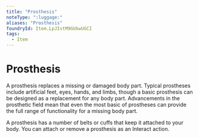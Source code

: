 ```yaml
---
title: "Prosthesis"
noteType: ":luggage:"
aliases: "Prosthesis"
foundryId: Item.LpJIvtM9GUkwUGCI
tags:
  - Item
---
```


# Prosthesis

A prosthesis replaces a missing or damaged body part. Typical prostheses include artificial feet, eyes, hands, and limbs, though a basic prosthesis can be designed as a replacement for any body part. Advancements in the prosthetic field mean that even the most basic of prostheses can provide the full range of functionality for a missing body part.

A prosthesis has a number of belts or cuffs that keep it attached to your body. You can attach or remove a prosthesis as an Interact action.
